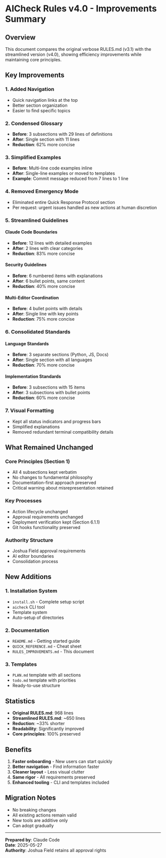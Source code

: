# AICheck Rules v4.0 - Improvements Summary

## Overview

This document compares the original verbose RULES.md (v3.1) with the streamlined version (v4.0), showing efficiency improvements while maintaining core principles.

## Key Improvements

### 1. **Added Navigation**
- Quick navigation links at the top
- Better section organization
- Easier to find specific topics

### 2. **Condensed Glossary** 
- **Before**: 3 subsections with 29 lines of definitions
- **After**: Single section with 11 lines
- **Reduction**: 62% more concise

### 3. **Simplified Examples**
- **Before**: Multi-line code examples inline
- **After**: Single-line examples or moved to templates
- **Example**: Commit message reduced from 7 lines to 1 line

### 4. **Removed Emergency Mode**
- Eliminated entire Quick Response Protocol section
- Per request: urgent issues handled as new actions at human discretion

### 5. **Streamlined Guidelines**

#### Claude Code Boundaries
- **Before**: 12 lines with detailed examples
- **After**: 2 lines with clear categories
- **Reduction**: 83% more concise

#### Security Guidelines  
- **Before**: 6 numbered items with explanations
- **After**: 6 bullet points, same content
- **Reduction**: 40% more concise

#### Multi-Editor Coordination
- **Before**: 4 bullet points with details
- **After**: Single line with key points
- **Reduction**: 75% more concise

### 6. **Consolidated Standards**

#### Language Standards
- **Before**: 3 separate sections (Python, JS, Docs)
- **After**: Single section with all languages
- **Reduction**: 70% more concise

#### Implementation Standards
- **Before**: 3 subsections with 15 items
- **After**: 3 subsections with bullet points
- **Reduction**: 60% more concise

### 7. **Visual Formatting**
- Kept all status indicators and progress bars
- Simplified explanations
- Removed redundant terminal compatibility details

## What Remained Unchanged

### Core Principles (Section 1)
- All 4 subsections kept verbatim
- No changes to fundamental philosophy
- Documentation-first approach preserved
- Critical warning about misrepresentation retained

### Key Processes
- Action lifecycle unchanged
- Approval requirements unchanged  
- Deployment verification kept (Section 6.1.1)
- Git hooks functionality preserved

### Authority Structure
- Joshua Field approval requirements
- AI editor boundaries
- Consolidation process

## New Additions

### 1. Installation System
- `install.sh` - Complete setup script
- `aicheck` CLI tool
- Template system
- Auto-setup of directories

### 2. Documentation
- `README.md` - Getting started guide
- `QUICK_REFERENCE.md` - Cheat sheet
- `RULES_IMPROVEMENTS.md` - This document

### 3. Templates
- `PLAN.md` template with all sections
- `todo.md` template with priorities
- Ready-to-use structure

## Statistics

- **Original RULES.md**: 968 lines
- **Streamlined RULES.md**: ~650 lines
- **Reduction**: ~33% shorter
- **Readability**: Significantly improved
- **Core principles**: 100% preserved

## Benefits

1. **Faster onboarding** - New users can start quickly
2. **Better navigation** - Find information faster
3. **Cleaner layout** - Less visual clutter
4. **Same rigor** - All requirements preserved
5. **Enhanced tooling** - CLI and templates included

## Migration Notes

- No breaking changes
- All existing actions remain valid
- New tools are additive only
- Can adopt gradually

---

**Prepared by**: Claude Code  
**Date**: 2025-05-27  
**Authority**: Joshua Field retains all approval rights